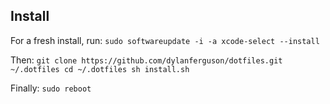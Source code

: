 ## Install
For a fresh install, run: 
`sudo softwareupdate -i -a
xcode-select --install`

Then:
`git clone https://github.com/dylanferguson/dotfiles.git ~/.dotfiles
cd ~/.dotfiles
sh install.sh`

Finally:
`sudo reboot`